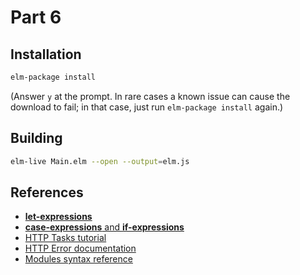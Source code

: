 Part 6
======

## Installation

```bash
elm-package install
```

(Answer `y` at the prompt. In rare cases a known issue can cause the download
to fail; in that case, just run `elm-package install` again.)

## Building

```bash
elm-live Main.elm --open --output=elm.js
```

## References

* [**let-expressions**](http://elm-lang.org/docs/syntax#let-expressions)
* [**case-expressions** and **if-expressions**](http://elm-lang.org/docs/syntax#conditionals)
* [HTTP Tasks tutorial](http://elm-lang.org/guide/reactivity#http-tasks)
* [HTTP Error documentation](http://package.elm-lang.org/packages/evancz/elm-http/3.0.0/Http#Error)
* [Modules syntax reference](http://elm-lang.org/docs/syntax#modules)
